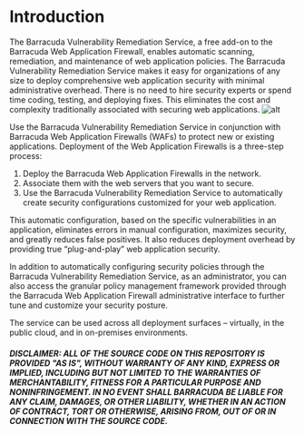 # Introduction

The Barracuda Vulnerability Remediation Service, a free add-on to the Barracuda Web Application Firewall, enables automatic scanning, remediation, and maintenance of web application policies. The Barracuda Vulnerability Remediation Service makes it easy for organizations of any size to deploy comprehensive web application security with minimal administrative overhead. There is no need to hire security experts or spend time coding, testing, and deploying fixes. This eliminates the cost and complexity traditionally associated with securing web applications.
                  ![alt](https://campus.barracuda.com/resources/attachments/image/53676680/ExecSummaryAdv.png)

Use the Barracuda Vulnerability Remediation Service in conjunction with Barracuda Web Application Firewalls (WAFs) to protect new or existing applications. Deployment of the Web Application Firewalls is a three-step process:

1. Deploy the Barracuda Web Application Firewalls in the network.
2. Associate them with the web servers that you want to secure.
3. Use the Barracuda Vulnerability Remediation Service to automatically create security configurations customized for your web application.

This automatic configuration, based on the specific vulnerabilities in an application, eliminates errors in manual configuration, maximizes security, and greatly reduces false positives. It also reduces deployment overhead by providing true “plug-and-play” web application security.

In addition to automatically configuring security policies through the Barracuda Vulnerability Remediation Service, as an administrator, you can also access the granular policy management framework provided through the Barracuda Web Application Firewall administrative interface to further tune and customize your security posture.

The service can be used across all deployment surfaces – virtually, in the public cloud, and in on-premises environments.
##### DISCLAIMER: ALL OF THE SOURCE CODE ON THIS REPOSITORY IS PROVIDED "AS IS", WITHOUT WARRANTY OF ANY KIND, EXPRESS OR IMPLIED, INCLUDING BUT NOT LIMITED TO THE WARRANTIES OF MERCHANTABILITY, FITNESS FOR A PARTICULAR PURPOSE AND NONINFRINGEMENT. IN NO EVENT SHALL BARRACUDA BE LIABLE FOR ANY CLAIM, DAMAGES, OR OTHER LIABILITY, WHETHER IN AN ACTION OF CONTRACT, TORT OR OTHERWISE, ARISING FROM, OUT OF OR IN CONNECTION WITH THE SOURCE CODE. #####

